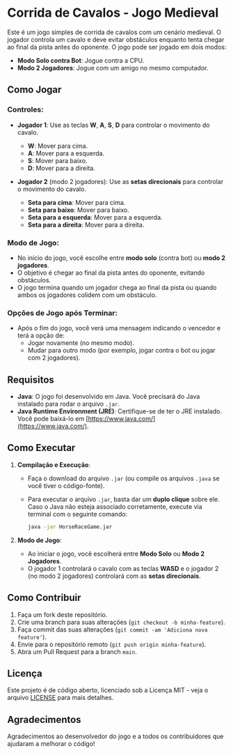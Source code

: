 # Corrida de Cavalos - Jogo Medieval

Este é um jogo simples de corrida de cavalos com um cenário medieval. O jogador controla um cavalo e deve evitar obstáculos enquanto tenta chegar ao final da pista antes do oponente. O jogo pode ser jogado em dois modos:

- **Modo Solo contra Bot**: Jogue contra a CPU.
- **Modo 2 Jogadores**: Jogue com um amigo no mesmo computador.

## Como Jogar

### Controles:

- **Jogador 1**: Use as teclas **W**, **A**, **S**, **D** para controlar o movimento do cavalo.
  - **W**: Mover para cima.
  - **A**: Mover para a esquerda.
  - **S**: Mover para baixo.
  - **D**: Mover para a direita.

- **Jogador 2** (modo 2 jogadores): Use as **setas direcionais** para controlar o movimento do cavalo.
  - **Seta para cima**: Mover para cima.
  - **Seta para baixo**: Mover para baixo.
  - **Seta para a esquerda**: Mover para a esquerda.
  - **Seta para a direita**: Mover para a direita.

### Modo de Jogo:

- No início do jogo, você escolhe entre **modo solo** (contra bot) ou **modo 2 jogadores**.
- O objetivo é chegar ao final da pista antes do oponente, evitando obstáculos.
- O jogo termina quando um jogador chega ao final da pista ou quando ambos os jogadores colidem com um obstáculo.

### Opções de Jogo após Terminar:

- Após o fim do jogo, você verá uma mensagem indicando o vencedor e terá a opção de:
  - Jogar novamente (no mesmo modo).
  - Mudar para outro modo (por exemplo, jogar contra o bot ou jogar com 2 jogadores).

## Requisitos

- **Java**: O jogo foi desenvolvido em Java. Você precisará do Java instalado para rodar o arquivo `.jar`.
- **Java Runtime Environment (JRE)**: Certifique-se de ter o JRE instalado. Você pode baixá-lo em [https://www.java.com/](https://www.java.com/).

## Como Executar

1. **Compilação e Execução**:
   - Faça o download do arquivo `.jar` (ou compile os arquivos `.java` se você tiver o código-fonte).
   - Para executar o arquivo `.jar`, basta dar um **duplo clique** sobre ele. Caso o Java não esteja associado corretamente, execute via terminal com o seguinte comando:

     ```bash
     java -jar HorseRaceGame.jar
     ```

2. **Modo de Jogo**:
   - Ao iniciar o jogo, você escolherá entre **Modo Solo** ou **Modo 2 Jogadores**.
   - O jogador 1 controlará o cavalo com as teclas **WASD** e o jogador 2 (no modo 2 jogadores) controlará com as **setas direcionais**.

## Como Contribuir

1. Faça um fork deste repositório.
2. Crie uma branch para suas alterações (`git checkout -b minha-feature`).
3. Faça commit das suas alterações (`git commit -am 'Adiciona nova feature'`).
4. Envie para o repositório remoto (`git push origin minha-feature`).
5. Abra um Pull Request para a branch `main`.

## Licença

Este projeto é de código aberto, licenciado sob a Licença MIT - veja o arquivo [LICENSE](LICENSE) para mais detalhes.

## Agradecimentos

Agradecimentos ao desenvolvedor do jogo e a todos os contribuidores que ajudaram a melhorar o código!

